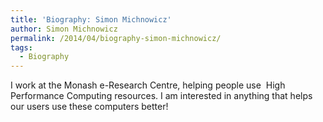 ```yaml
---
title: 'Biography: Simon Michnowicz'
author: Simon Michnowicz
permalink: /2014/04/biography-simon-michnowicz/
tags:
  - Biography
---
```

I work at the Monash e-Research Centre, helping people use  High Performance Computing resources. I am interested in anything that helps our users use these computers better!
